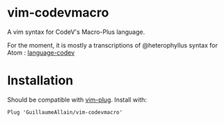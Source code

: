 # vim-codevmacro

A vim syntax for CodeV's Macro-Plus language.

For the moment, it is mostly a transcriptions of @heterophyllus syntax for Atom : [language-codev](https://github.com/heterophyllus/language-codev)

# Installation

Should be compatible with [vim-plug](https://github.com/junegunn/vim-plug). Install with:

```[vimscript]
Plug 'GuillaumeAllain/vim-codevmacro'
```
